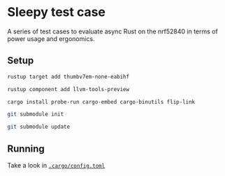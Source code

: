 # Sleepy test case

A series of test cases to evaluate async Rust on the nrf52840 in terms of power usage and ergonomics.

## Setup
```bash
rustup target add thumbv7em-none-eabihf

rustup component add llvm-tools-preview

cargo install probe-run cargo-embed cargo-binutils flip-link

git submodule init

git submodule update
```
## Running

Take a look in [`.cargo/config.toml`](.cargo/config.toml)